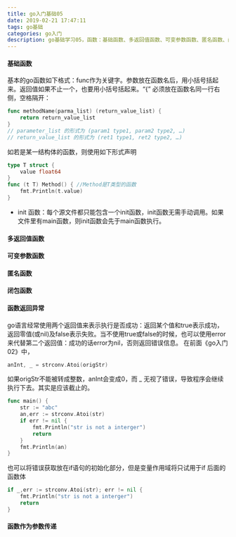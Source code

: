 ```yaml
---
title: go入门基础05
date: 2019-02-21 17:47:11
tags: go基础
categories: go入门
description: go基础学习05，函数：基础函数、多返回值函数、可变参数函数、匿名函数、闭包函数、函数返回异常、函数作为参数传递
---
```


#### 基础函数
基本的go函数如下格式：func作为关键字。参数放在函数名后，用小括号括起来。返回值如果不止一个，也要用小括号括起来。“{” 必须放在函数名同一行右侧，空格隔开：
```go
func methodName(parma_list) (return_value_list) {
	return return_value_list
}
// parameter_list 的形式为 (param1 type1, param2 type2, …)
// return_value_list 的形式为 (ret1 type1, ret2 type2, …)
```
如若是某一结构体的函数，则使用如下形式声明
```go
type T struct {
	value float64
}
func (t T) Method() { //Method是T类型的函数
    fmt.Println(t.value)
}
```
* init 函数：每个源文件都只能包含一个init函数，init函数无需手动调用。如果文件里有main函数，则init函数会先于main函数执行。

#### 多返回值函数

#### 可变参数函数

#### 匿名函数

#### 闭包函数

#### 函数返回异常
go语言经常使用两个返回值来表示执行是否成功：返回某个值和true表示成功，返回零值(或nil)及false表示失败。当不使用true或false的时候，也可以使用error来代替第二个返回值：成功的话error为nil，否则返回错误信息。
在前面《go入门02》中，
```go
anInt, _ = strconv.Atoi(origStr)
```
如果origStr不能被转成整数，anInt会变成0，而 _ 无视了错误，导致程序会继续执行下去。其实是应该截止的。
```go
func main() {
	str := "abc"
	an,err := strconv.Atoi(str)
	if err != nil {
		fmt.Println("str is not a interger")
		return
	}
	fmt.Println(an)
}
```
也可以将错误获取放在if语句的初始化部分，但是变量作用域将只试用于if 后面的函数体
```go
if _,err := strconv.Atoi(str); err != nil {
	fmt.Println("str is not a interger")
	return
}
```


#### 函数作为参数传递